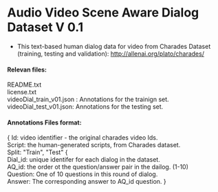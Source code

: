 # Audio Video Scene Aware Dialog Dataset V 0.1 

- This text-based human dialog data for video from Charades Dataset (training, testing and validation): http://allenai.org/plato/charades/

#### Relevan files:

   README.txt   
   license.txt  
   videoDial_train_v01.json : Annotations for the trainign set.   
   videoDial_test_v01.json:   Annotations for the testing set.
  
  
#### Annotations Files format:  

{ Id: video identifier - the original charades video Ids.   
     Script: the human-generated scripts, from Charades dataset.      
     Split: "Train", "Test" 
     {   
       Dial_id: unique identifer for each dialog in the dataset.   
              AQ_id: the order ot the question/answer pair in the dailog. (1-10)   
              Question: One of 10 questions in this round of dialog.   
              Answer:   The corresponding answer to AQ_id question.
      }    
       
         
    




